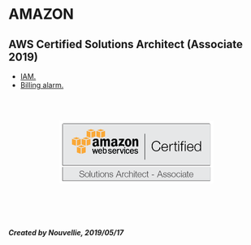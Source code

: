 <div>
<h1>AMAZON</h1>
<h2>AWS Certified Solutions Architect (Associate 2019)</h2>

- [IAM.](https://github.com/Nouvellie/amazon-1st/blob/amazon/course/iam.md)
- [Billing alarm.](https://github.com/Nouvellie/amazon-1st/blob/amazon/course/billing-alarm.md)

<br><br>
<p align="center">

<img src="https://github.com/Nouvellie/amazon-1st/blob/amazon/course/img/amazon-1st-logo.png" width="60%" class="center" alt="Amazon AWS certified solutions architect (associate 2019)">

</p>
<br><br><br>
<p>

<h5>

*Created by Nouvellie, 2019/05/17*

</h5>

</p>

</div>